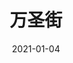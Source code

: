 ---
layout: page
title: 万圣街
description: >
  因为我老婆当时的头像来看的...
category: 剧集
img: assets/img/movie/2021/万圣街.webp
star: 5
date: 2021-01-04
---